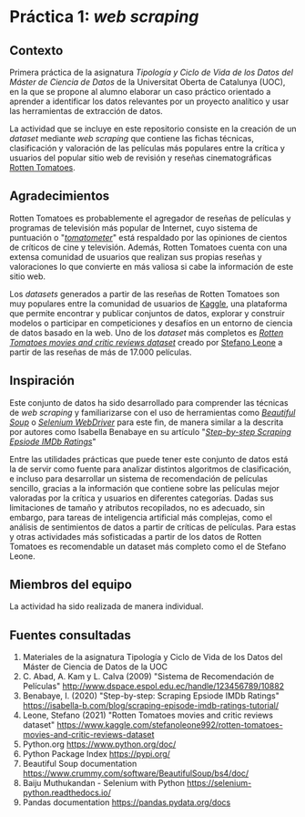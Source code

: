 # Práctica 1: *web scraping*

## Contexto

Primera práctica de la asignatura *Tipología y Ciclo de Vida de los Datos del Máster de Ciencia de Datos* de la Universitat Oberta de Catalunya (UOC), en la que se propone al alumno elaborar un caso práctico orientado a aprender a identificar los datos relevantes por un proyecto analítico y usar las herramientas de extracción de datos. 

La actividad que se incluye en este repositorio consiste en la creación de un *dataset* mediante *web scraping* que contiene las fichas técnicas, clasificación y valoración de las películas más populares entre la crítica y usuarios del popular sitio web de revisión y reseñas cinematográficas [Rotten Tomatoes](https://www.rottentomatoes.com/).

## Agradecimientos

Rotten Tomatoes es probablemente el agregador de reseñas de películas y programas de televisión más popular de Internet, cuyo sistema de puntuación o "[*tomatometer*](https://www.rottentomatoes.com/about)" está respaldado por las opiniones de cientos de críticos de cine y televisión. Además, Rotten Tomatoes cuenta con una extensa comunidad de usuarios que realizan sus propias reseñas y valoraciones lo que convierte en más valiosa si cabe la información de este sitio web.

Los *datasets* generados a partir de las reseñas de Rotten Tomatoes son muy populares entre la comunidad de usuarios de [Kaggle](https://www.kaggle.com), una plataforma que permite encontrar y publicar conjuntos de datos, explorar y construir modelos o participar en competiciones y desafíos en un entorno de ciencia de datos basado en la web. Uno de los *dataset* más completos es [*Rotten Tomatoes movies and critic reviews dataset*](https://www.kaggle.com/stefanoleone992/rotten-tomatoes-movies-and-critic-reviews-dataset) creado por [Stefano Leone](https://www.kaggle.com/stefanoleone992) a partir de las reseñas de más de 17.000 películas. 

## Inspiración

Este conjunto de datos ha sido desarrollado para comprender las técnicas de *web scraping* y familiarizarse con el uso de herramientas como [*Beautiful Soup*](https://www.crummy.com/software/BeautifulSoup/) o [*Selenium WebDriver*](https://www.selenium.dev/documentation/en/webdriver/) para este fin, de manera similar a la descrita por autores como Isabella Benabaye en su artículo "[*Step-by-step Scraping Epsiode IMDb Ratings*](https://isabella-b.com/blog/scraping-episode-imdb-ratings-tutorial/)"

Entre las utilidades prácticas que puede tener este conjunto de datos está la de servir como fuente para analizar distintos algoritmos de clasificación, e incluso para desarrollar un sistema de recomendación de películas sencillo, gracias a la información que contiene sobre las películas mejor valoradas por la crítica y usuarios en diferentes categorías. Dadas sus limitaciones de tamaño y atributos recopilados, no es adecuado, sin embargo, para tareas de inteligencia artificial más complejas, como el análisis de sentimientos de datos a partir de críticas de películas. Para estas y otras actividades más sofisticadas a partir de los datos de Rotten Tomatoes es recomendable un dataset más completo como el de Stefano Leone.

## Miembros del equipo

La actividad ha sido realizada de manera individual.

## Fuentes consultadas

1. Materiales de la asignatura Tipología y Ciclo de Vida de los Datos del Máster de Ciencia de Datos de la UOC
2. C. Abad, A. Kam y L. Calva (2009) "Sistema de Recomendación de Películas" http://www.dspace.espol.edu.ec/handle/123456789/10882
3. Benabaye, I. (2020) "Step-by-step: Scraping Epsiode IMDb Ratings" https://isabella-b.com/blog/scraping-episode-imdb-ratings-tutorial/
4. Leone, Stefano (2021) "Rotten Tomatoes movies and critic reviews dataset" https://www.kaggle.com/stefanoleone992/rotten-tomatoes-movies-and-critic-reviews-dataset
5. Python.org https://www.python.org/doc/
6. Python Package Index https://pypi.org/
7. Beautiful Soup documentation https://www.crummy.com/software/BeautifulSoup/bs4/doc/
8. Baiju Muthukandan - Selenium with Python https://selenium-python.readthedocs.io/
9. Pandas documentation https://pandas.pydata.org/docs
